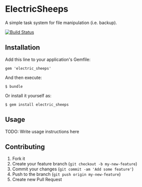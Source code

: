 # ElectricSheeps

A simple task system for file manipulation (i.e. backup).

[![Build Status](https://travis-ci.org/servebox/electric_sheeps.png)](https://travis-ci.org/servebox/electric_sheeps)

## Installation

Add this line to your application's Gemfile:

    gem 'electric_sheeps'

And then execute:

    $ bundle

Or install it yourself as:

    $ gem install electric_sheeps

## Usage

TODO: Write usage instructions here

## Contributing

1. Fork it
2. Create your feature branch (`git checkout -b my-new-feature`)
3. Commit your changes (`git commit -am 'Add some feature'`)
4. Push to the branch (`git push origin my-new-feature`)
5. Create new Pull Request
